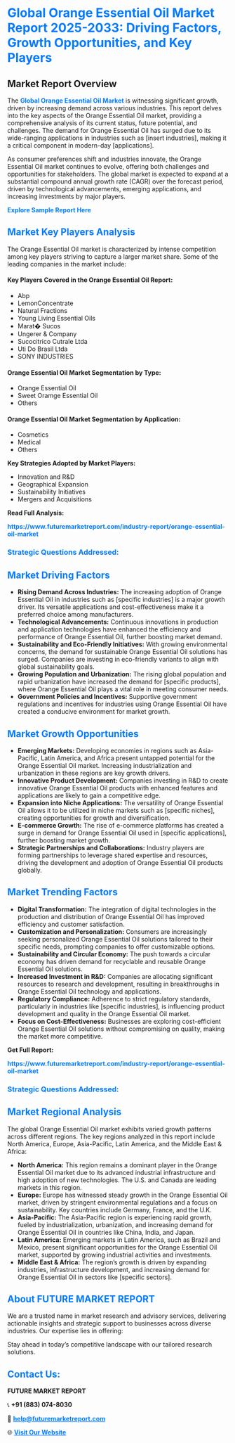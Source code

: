 <h1 style="color: #007BFF;">Global Orange Essential Oil Market Report 2025-2033: Driving Factors, Growth Opportunities, and Key Players</h1>

<section id="overview">
<h2>Market Report Overview</h2>
<p>The <a href="https://www.futuremarketreport.com/industry-report/orange-essential-oil-market" style="color: #007BFF; text-decoration: none;"><strong>Global Orange Essential Oil Market</strong></a> is witnessing significant growth, driven by increasing demand across various industries. This report delves into the key aspects of the Orange Essential Oil market, providing a comprehensive analysis of its current status, future potential, and challenges. The demand for Orange Essential Oil has surged due to its wide-ranging applications in industries such as [insert industries], making it a critical component in modern-day [applications].</p>
<p>As consumer preferences shift and industries innovate, the Orange Essential Oil market continues to evolve, offering both challenges and opportunities for stakeholders. The global market is expected to expand at a substantial compound annual growth rate (CAGR) over the forecast period, driven by technological advancements, emerging applications, and increasing investments by major players.</p>
</section>

<section id="overview">
<p><a href="https://www.futuremarketreport.com/request-sample/reportId=52962" style="color: #007BFF; text-decoration: none;"><strong>Explore Sample Report Here</strong></a></p>
</section>

<section id="key-players">
<h2 style="color: #007BFF;">Market Key Players Analysis</h2>
<p>The Orange Essential Oil market is characterized by intense competition among key players striving to capture a larger market share. Some of the leading companies in the market include:</p>
<h4>Key Players Covered in the Orange Essential Oil Report:</h4>
<ul><li>Abp</li><li>LemonConcentrate</li><li>Natural Fractions</li><li>Young Living Essential Oils</li><li>Marat� Sucos</li><li>Ungerer &amp; Company</li><li>Sucocitrico Cutrale Ltda</li><li>Uti Do Brasil Ltda</li><li>SONY INDUSTRIES</li></ul>
<h4>Orange Essential Oil Market Segmentation by Type:</h4>
<ul><li>Orange Essential Oil</li><li>Sweet Oramge Essential Oil</li><li>Others</li></ul>

<h4>Orange Essential Oil Market Segmentation by Application:</h4>
<ul><li>Cosmetics</li><li>Medical</li><li>Others</li></ul>
<p><strong>Key Strategies Adopted by Market Players:</strong></p>
<ul>
<li>Innovation and R&D</li>
<li>Geographical Expansion</li>
<li>Sustainability Initiatives</li>
<li>Mergers and Acquisitions</li>
</ul>
</section>

<section>
<p><strong>Read Full Analysis: </strong></p><a href="https://www.futuremarketreport.com/industry-report/orange-essential-oil-market" style="color: #007BFF; text-decoration: none;"><strong>https://www.futuremarketreport.com/industry-report/orange-essential-oil-market</strong></a>
<h3 style="color: #007BFF;">Strategic Questions Addressed:</h3>
</section>

<section id="driving-factors">
<h2 style="color: #007BFF;">Market Driving Factors</h2>
<ul>
<li><strong>Rising Demand Across Industries:</strong> The increasing adoption of Orange Essential Oil in industries such as [specific industries] is a major growth driver. Its versatile applications and cost-effectiveness make it a preferred choice among manufacturers.</li>
<li><strong>Technological Advancements:</strong> Continuous innovations in production and application technologies have enhanced the efficiency and performance of Orange Essential Oil, further boosting market demand.</li>
<li><strong>Sustainability and Eco-Friendly Initiatives:</strong> With growing environmental concerns, the demand for sustainable Orange Essential Oil solutions has surged. Companies are investing in eco-friendly variants to align with global sustainability goals.</li>
<li><strong>Growing Population and Urbanization:</strong> The rising global population and rapid urbanization have increased the demand for [specific products], where Orange Essential Oil plays a vital role in meeting consumer needs.</li>
<li><strong>Government Policies and Incentives:</strong> Supportive government regulations and incentives for industries using Orange Essential Oil have created a conducive environment for market growth.</li>
</ul>
</section>

<section id="growth-opportunities">
<h2 style="color: #007BFF;">Market Growth Opportunities</h2>
<ul>
<li><strong>Emerging Markets:</strong> Developing economies in regions such as Asia-Pacific, Latin America, and Africa present untapped potential for the Orange Essential Oil market. Increasing industrialization and urbanization in these regions are key growth drivers.</li>
<li><strong>Innovative Product Development:</strong> Companies investing in R&D to create innovative Orange Essential Oil products with enhanced features and applications are likely to gain a competitive edge.</li>
<li><strong>Expansion into Niche Applications:</strong> The versatility of Orange Essential Oil allows it to be utilized in niche markets such as [specific niches], creating opportunities for growth and diversification.</li>
<li><strong>E-commerce Growth:</strong> The rise of e-commerce platforms has created a surge in demand for Orange Essential Oil used in [specific applications], further boosting market growth.</li>
<li><strong>Strategic Partnerships and Collaborations:</strong> Industry players are forming partnerships to leverage shared expertise and resources, driving the development and adoption of Orange Essential Oil products globally.</li>
</ul>
</section>

<section id="trending-factors">
<h2 style="color: #007BFF;">Market Trending Factors</h2>
<ul>
<li><strong>Digital Transformation:</strong> The integration of digital technologies in the production and distribution of Orange Essential Oil has improved efficiency and customer satisfaction.</li>
<li><strong>Customization and Personalization:</strong> Consumers are increasingly seeking personalized Orange Essential Oil solutions tailored to their specific needs, prompting companies to offer customizable options.</li>
<li><strong>Sustainability and Circular Economy:</strong> The push towards a circular economy has driven demand for recyclable and reusable Orange Essential Oil solutions.</li>
<li><strong>Increased Investment in R&D:</strong> Companies are allocating significant resources to research and development, resulting in breakthroughs in Orange Essential Oil technology and applications.</li>
<li><strong>Regulatory Compliance:</strong> Adherence to strict regulatory standards, particularly in industries like [specific industries], is influencing product development and quality in the Orange Essential Oil market.</li>
<li><strong>Focus on Cost-Effectiveness:</strong> Businesses are exploring cost-efficient Orange Essential Oil solutions without compromising on quality, making the market more competitive.</li>
</ul>
</section>

<section>
<p><strong>Get Full Report: </strong></p><a href="https://www.futuremarketreport.com/industry-report/orange-essential-oil-market" style="color: #007BFF; text-decoration: none;"><strong>https://www.futuremarketreport.com/industry-report/orange-essential-oil-market</strong></a>
<h3 style="color: #007BFF;">Strategic Questions Addressed:</h3>
</section>


<section id="regional-analysis">
<h2 style="color: #007BFF;">Market Regional Analysis</h2>
<p>The global Orange Essential Oil market exhibits varied growth patterns across different regions. The key regions analyzed in this report include North America, Europe, Asia-Pacific, Latin America, and the Middle East & Africa:</p>
<ul>
<li><strong>North America:</strong> This region remains a dominant player in the Orange Essential Oil market due to its advanced industrial infrastructure and high adoption of new technologies. The U.S. and Canada are leading markets in this region.</li>
<li><strong>Europe:</strong> Europe has witnessed steady growth in the Orange Essential Oil market, driven by stringent environmental regulations and a focus on sustainability. Key countries include Germany, France, and the U.K.</li>
<li><strong>Asia-Pacific:</strong> The Asia-Pacific region is experiencing rapid growth, fueled by industrialization, urbanization, and increasing demand for Orange Essential Oil in countries like China, India, and Japan.</li>
<li><strong>Latin America:</strong> Emerging markets in Latin America, such as Brazil and Mexico, present significant opportunities for the Orange Essential Oil market, supported by growing industrial activities and investments.</li>
<li><strong>Middle East & Africa:</strong> The region’s growth is driven by expanding industries, infrastructure development, and increasing demand for Orange Essential Oil in sectors like [specific sectors].</li>
</ul>
</section>

<footer>
<h2 style="color: #007BFF;">About FUTURE MARKET REPORT</h2>
<p>We are a trusted name in market research and advisory services, delivering actionable insights and strategic support to businesses across diverse industries. Our expertise lies in offering:</p>

<p>Stay ahead in today’s competitive landscape with our tailored research solutions.</p>

<h2 style="color: #007BFF;">Contact Us:</h2>
<p><strong>FUTURE MARKET REPORT</strong></p>
<p>📞 <strong>+91 (883) 074-8030</strong></p>
<p>📧 <strong><a href="mailto:help@futuremarketreport.com" style="color: #007BFF;">help@futuremarketreport.com</a></strong></p>
<p>🌐 <strong><a href="https://www.futuremarketreport.com/" style="color: #007BFF;">Visit Our Website</a></strong></p>
</footer>